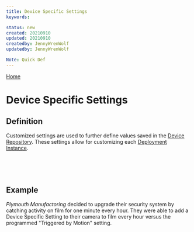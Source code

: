 ```yaml
---
title: Device Specific Settings
keywords: 

status: new
created: 20210910
updated: 20210910
createdby: JennyWrenWolf
updatedby: JennyWrenWolf

Note: Quick Def
---
```

[Home](../Index.md)

# Device Specific Settings
## Definition

Customized settings are used to further define values saved in the [Device Repository](./Glossary/DeviceRepository.md).  These settings allow for customizing each [Deployment Instance](./Glossary/DeploymentInstance.md).

<br>
<br>
<br>

## Example

*Plymouth Manufactoring* decided to upgrade their security system by catching activity on film for one minute every hour.  They were able to add a Device Specific Setting to their camera to film every hour versus the programmed "Triggered by Motion" setting.
 


